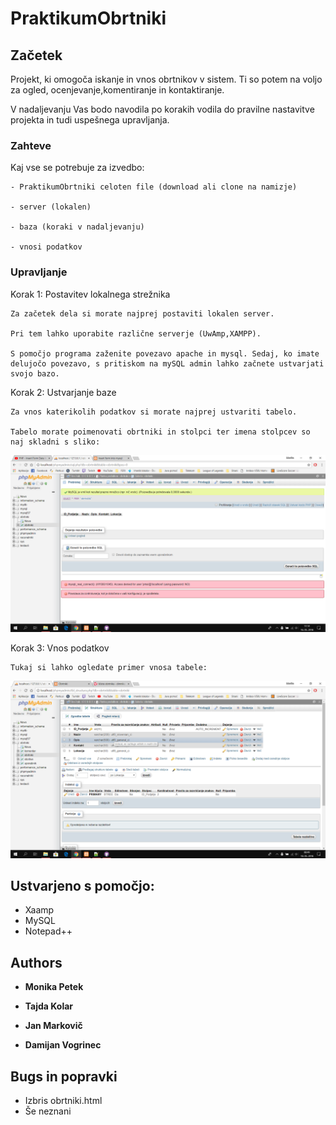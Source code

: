 # PraktikumObrtniki




## Začetek
Projekt, ki omogoča iskanje in vnos obrtnikov v sistem. Ti so potem na voljo za ogled, ocenjevanje,komentiranje in kontaktiranje.

V nadaljevanju Vas bodo navodila po korakih vodila do pravilne nastavitve projekta in tudi uspešnega upravljanja.

### Zahteve

Kaj vse se potrebuje za izvedbo:

```
- PraktikumObrtniki celoten file (download ali clone na namizje)

- server (lokalen)

- baza (koraki v nadaljevanju)

- vnosi podatkov

```

### Upravljanje



Korak 1: Postavitev lokalnega strežnika

```
Za začetek dela si morate najprej postaviti lokalen server. 

Pri tem lahko uporabite različne serverje (UwAmp,XAMPP). 

S pomočjo programa zaženite povezavo apache in mysql. Sedaj, ko imate delujočo povezavo, s pritiskom na mySQL admin lahko začnete ustvarjati svojo bazo. 
```

Korak 2: Ustvarjanje baze

```
Za vnos katerikolih podatkov si morate najprej ustvariti tabelo. 

Tabelo morate poimenovati obrtniki in stolpci ter imena stolpcev so naj skladni s sliko:
```

![alt text](https://github.com/MarkovicJan/PraktikumObrtniki/blob/master/bazeObrtniki.png)


Korak 3: Vnos podatkov

```
Tukaj si lahko ogledate primer vnosa tabele:

```

![alt text](https://github.com/MarkovicJan/PraktikumObrtniki/blob/master/struktura%20tabel.png)

## Ustvarjeno s pomočjo:

* Xaamp
* MySQL
* Notepad++




## Authors

* **Monika Petek** 

* **Tajda Kolar**

* **Jan Markovič**

* **Damijan Vogrinec**


## Bugs in popravki

* Izbris obrtniki.html
* Še neznani
